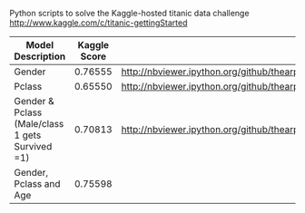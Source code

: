 Python scripts to solve the Kaggle-hosted titanic data challenge http://www.kaggle.com/c/titanic-gettingStarted

Model Description  | Kaggle Score | Ipython Notebook                            
------------------ | ------------ | ------------------------------------------ 
Gender             | 0.76555      | http://nbviewer.ipython.org/github/thearpitgupta/kaggle_titanic/blob/master/gender/gender_notebook.ipynb
Pclass			   | 0.65550      | http://nbviewer.ipython.org/github/thearpitgupta/kaggle_titanic/blob/master/class/class_notebook.ipynb
Gender & Pclass (Male/class 1 gets Survived =1) | 0.70813     | http://nbviewer.ipython.org/github/thearpitgupta/kaggle_titanic/blob/master/gender_and_class/notebook.ipynb
Gender, Pclass and Age	| 0.75598	| 
